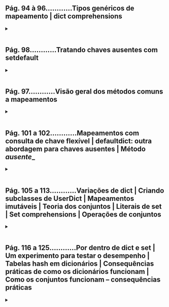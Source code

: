 ## **Pág. 94 à 96............Tipos genéricos de mapeamento | dict comprehensions**
<details>
<summary></summary>

Mapeamento ou Dicionário (dict) ou hash[key]=value é uma coleção de objetos armazenados por uma chave e valor, ao contrário de sequências que armazenam pela posição dos itens.

```python
# Uma sequência de itens ou lista de pares
DIAL_CODES = [(86, 'China'), (91, 'India'), (1, 'United States'), (62, 'Indonesia'), (55, 'Brazil'), (92, 'Pakistan'), (880, 'Bangladesh'), (234, 'Nigeria'), (7, 'Russia'), (81, 'Japan'),]   

# Criando um Mapeamento (dicionário ou hash[key]=value) com o método dict()__________________________________________________________________
metodo_dict = dict(DIAL_CODES) #método dict()
print('Chaves e valores:', metodo_dict) #output: Chaves e valores: {86: 'China', 91: 'India', 1: 'United States', 62: 'Indonesia', 55: 'Brazil', 92: 'Pakistan', 880: 'Bangladesh', 234: 'Nigeria', 7: 'Russia', 81: 'Japan'}
print('Chaves:', metodo_dict.keys()) #output: Chaves: dict_keys([86, 91, 1, 62, 55, 92, 880, 234, 7, 81])
print('Valores:', metodo_dict.values()) #output: Valores: dict_values(['China', 'India', 'United States', 'Indonesia', 'Brazil', 'Pakistan', 'Bangladesh', 'Nigeria', 'Russia', 'Japan'])

# Criando um Mapeamento (dicionário ou hash[key]=value) com dict comprehensions______________________________________________________________
dict_comprehensions = {key: value for key, value in DIAL_CODES} #dict comprehensionsa
print('Chaves e valores:', dict_comprehensions) #output: Chaves e valores: {86: 'China', 91: 'India', 1: 'United States', 62: 'Indonesia', 55: 'Brazil', 92: 'Pakistan', 880: 'Bangladesh', 234: 'Nigeria', 7: 'Russia', 81: 'Japan'}
print('Chaves:', dict_comprehensions.keys()) #output: Chaves: dict_keys([86, 91, 1, 62, 55, 92, 880, 234, 7, 81])
print('Valores:', dict_comprehensions.values()) #output: Valores: dict_values(['China', 'India', 'United States', 'Indonesia', 'Brazil', 'Pakistan', 'Bangladesh', 'Nigeria', 'Russia', 'Japan'])

dict_comprehensions_2 = {key: value.upper() for key, value in dict_comprehensions.items() if key<66} #dict comprehensions
print(dict_comprehensions_2) #output: {1: 'UNITED STATES', 62: 'INDONESIA', 55: 'BRAZIL', 7: 'RUSSIA'}
```

</details>
</br>


## **Pág. 98............Tratando chaves ausentes com setdefault**
<details>
<summary></summary>

Mapeamento ou Dicionário ("dict") ou hash[key]=value é uma coleção de objetos armazenados por uma chave e um valor, ao contrário de sequências que armazenam pela posição dos itens.

### ***MÉTODOS DE DICT DEFAULTDICT E ORDEREDDICT:***

♦ O diferencial do tipo de mapeamento defaultdict é que ele é capaz de devolver valores predefinidos quando chaves são ausentes:</br>
    (O método especial __missing__ é o mecanismo que faz defaultdict funcionar(chamando default_factory) para essa finalidade.)</br>
→ Nota:
 - @a: default_factory não é um método, mas um atributo de instância invocável (callable) definido pelo usuário final quando defaultdict é instanciada.
 - @b: OrderedDict.popitem() remove o primeiro item inserido (FIFO); um argumento last opcional, se definido com True, remove o último item (LIFO).

| MÉTODOS | dict | defaultdict | OrderedDict |  |
|:-:|:-:|:-:|:-:|:-:|
| d.clear() | ● | ● | ● | Remove todos os itens |
| d.contains(k) | ● | ● | ● | k in d |
| d.copy() | ● | ● | ● | Cópia rasa |
| d._copy_() |  | ● |  | Suporte para copy.copy |
| d.default_factory |  | ● |  | Função a ser chamada por __missing__ para gerar valores ausentes [ver nota @a] |
| d__deliten__(k) | ● | ● | ● | del d[k] – remove item com a chave k |
| d.fronkeys(it, [initial]) | ● | ● | ● | Novo mapeamento a partir das chaves do iterável, com valor inicial opcional (default é None) |
| d.get(k, [default]) | ● | ● | ● | Obtém item com a chave k; devolve default ou None se estiver ausente |
| d.__getiten__(k) | ● | ● | ● | d[k]-obtém item com a chave k |
| d.items() | ● | ● | ● | Obtém view sobre itens - pares (key, value) |
| d.__iter__() | ● | ● | ● | Obtém um iterador para chaves |
| d.keys() | ● | ● | ● | Obtém view para chaves |
| d.__len__() | ● | ● |●  | len(s)-número de itens |
| d.__missing__(k) |  | ● |  | Chamado quando __gettten__ não encontra a chave |
| d.move_to_end(k, [Last]) |  |  | ● | Move k para a primeira ou para a última posição (last é True por default) |
| d.pop(k, [default]) | ● | ● | ● | Remove e devolve o valor em k, ou default ou None se estiver ausente |
| d.popitem() | ● | ● | ● | Remove e devolve um item (key, value) arbitrário [ver nota @b] |
| d.__reversed__() |  |  | ● | Obtém um iterador para chaves do último para o primeiro inserido |
| d.setdefault(k, [default]) | ● | ● | ● | Se k in d, devolve d[k]; caso contrário, define d[k] default e devolve esse valor |
| d.__setitem__(k, v) | ● | ● | ● | d[k] = v – coloca v em k |
| d.update(m, [**kargs]) | ● | ● | ● | Atualiza d com itens do mapeamento ou do iterável de pares (key, value) |
| d.values() | ● | ● | ● | Obtém view dos valores |

</details>
</br>


## **Pág. 97............Visão geral dos métodos comuns a mapeamentos**
<details>
<summary></summary>

adapted from Alex Martelli's example in "Re-learning Python"
http://www.aleax.it/Python/accu04_Relearn_Python_alex.pdf
(slide 41) Ex: lines-by-word file index


#### **Explicação de with:**
with é usado para garantir finalização de recursos adquiridos.</br>
No exemplo citado deve ficar algo parecido com isto internamente:</br>

```python
try:
    __enter__()
    open(sys.argv[1], encoding='utf-8') as fp:
        #bloco de códigos
finally:
    __exit__()
```

```python
import sys
import re
import collections #para collections.defaultdict()

WORD_RE = re.compile(r'\w+')

index = {}

'''
♦ OBJETIVO:__________________________________________________________________________________________
Demonstrar um código que satisfaça o exemplo do uso do mapeamento abaixo, [FAZENDO APENAS UMA BUSCA].
    if key not in my_dict:           → 1°BUSCA
        my_dict[key] = []
    my_dict[key].append(new_value)   → 2°BUSCA
'''

#MANEIRA 1[DUAS BUSCAS]:
with open(sys.argv[1], encoding='utf-8') as fp: # with↓; as→alias(apelido)
    for line_no, line in enumerate(fp, 1):
        for match in WORD_RE.finditer(line):
            word = match.group()
            column_no = match.start()+1
            location = (line_no, column_no)

            # MANEIRA 1: com my_dict.get(k, [default])   →   Obtém item com a chave k; devolve default ou None se estiver ausente (pag97_metodos_de_mapeamento.py).
            occurrences = index.get(word, [])  # 1°BUSCA: Obtêm a lista de ocorrências para word, ou [] se essa palavra não for encontrada
            occurrences.append(location)       # Concatena a nova posição para ocurrences 
            index[word] = occurrences          # 2°BUSCA: Coloca occurrences alterado no dicionário index; isso [IMPLICA UMA SEGUNDA BUSCA] em index

#ou MANEIRA 2[UMA BUSCA]:
with open(sys.argv[1], encoding='utf-8') as fp:
    for line_no, line in enumerate(fp, 1):
        for match in WORD_RE.finditer(line):
            word = match.group()
            column_no = match.start()+1
            location = (line_no, column_no)
            
            # MANEIRA 2: → com my_dict.setdefault(k, [default])   →   Se k in my_dict, devolve my_dict[k]; caso contrário, define my_dict[k] = default e devolve esse valor (pag97_metodos_de_mapeamento.py).
            index.setdefault(word, []).append(location)  # Obtêm a lista de ocorrências para word, ou [] se essa palavra não for encontrada; setdefault devolve o valor, portanto poderá ser atualizada [SEM EXIGIR UMA SEGUNDA BUSCA]).


'''
♦ CONCLUSÃO:__________________________________________________________________________________________
A MANEIRA 2:
    my_dict.setdefault(key, []).append(new_value)   → UMA ÚNICA BUSCA

É EQUIVALENTE À:
    if key not in my_dict:           → +1 BUSCA
        my_dict[key] = []         → +1 (ou não)
    my_dict[key].append(new_value)   → +1 BUSCA

COM EXCEÇÃO DE QUE .setdefault FAZ TUDO COM [UMA ÚNICA BUSCA]
'''

# print in alphabetical order
for word in sorted(index, key=str.upper):  # No argumento key= de sorted, não é chamando str.upper; mas apenas passado uma referência a esse método para que a função sorted possa usá-lo a fim de normalizar as palavras para a ordenação.
    print(word, index[word])
# END INDEX0


'''
____________________________________________________________________________________________________________________________________________
→ o mapeamento defaultdict devolve valores predefinidos quando chaves são ausentes, pode ser usado no lugar do método setdefault.
dado um defaultdict vazio criado como dd = defaultdict(list), se 'new-key' não estiver em dd, a expressão dd['new-key'] executará os passos:
    •Chama list() para criar uma nova lista.
    •Insere a lista em dd usando 'new-key' como chave.
    •Devolve uma referência a essa lista.
'''
WORD_RE = re.compile(r'\w+')

index = collections.defaultdict(list)     # Cria um defaultdict com o construtor list como default_factory
with open(sys.argv[1], encoding='utf-8') as fp:
    for line_no, line in enumerate(fp, 1):
        for match in WORD_RE.finditer(line):
            word = match.group()
            column_no = match.start()+1
            location = (line_no, column_no)
            index[word].append(location)  # Se word não estiver inicialmente em index, default_factory será chamado para gerar o valor
                                          # ausente, que, neste caso, é uma list vazia; ela será então atribuida a index[word] e
                                          # devolvida, de modo que a operação .append(location) sempre será bem-sucedida.

# print in alphabetical order
for word in sorted(index, key=str.upper):
    print(word, index[word])
# END INDEX0
```

</details>
</br>


## **Pág. 101 a 102............Mapeamentos com consulta de chave flexível | defaultdict: outra abordagem para chaves ausentes | Método _ausente__**
<details>
<summary></summary>

#### **Implementação de __missing_**
 - pag97_metodos_de_mapeamentos:
   - O diferencial do tipo de mapeamento defaultdict é que ele é capaz de devolver valores predefinidos quando chaves são ausentes:
     - (O método especial __missing__ é o mecanismo que faz defaultdict funcionar(chamando default_factory) para essa finalidade.)

```python
# exemplo com uma classe que herda de dict_____________________________________
class ExemploSimples(dict):  # ExemploSimples herda de dict

    def __missing__(self, key):
        if isinstance(key, str):  # Verifica se key já é uma str. Se for e estiver ausente, gera KeyError.
            raise KeyError(key)
        return self[str(key)]  # Cria str a partir de key e refaz a consulta.

    def get(self, key, default=None):
        try:
            return self[key]  # O método get deleta para __getitem__ usando a notação self[key]; isso dá a oportunidade ao nosso __missing__ de agir.
        except KeyError:
            return default  # Se um KeyError for gerado, é sinal de que __missing__ já falhou, portanto devolveremos default.

    def __contains__(self, key):
        return key in self.keys() or str(key) in self.keys()  # Procura a chave não modificada (a instância pode conter chaves que não sejam str) e, em seguida, procura uma str criada a partir da chave.


'''___testes para ExemploSimples()_________

d = ExemploSimples([('2', 'two'), ('4', 'four')])
d['2']
    output: 'two'
d[4]
    output: 'four'
d[1]
    output: 
        Traceback (most recent call last):
          ...
        KeyError: '1'


d.get('2')
    output: 'two'
d.get(4)
    output: 'four'
d.get(1, 'N/A')
    output: 'N/A'


2 in d
    output: True
1 in d
    output: False

'''

import collections
# exemplo com uma classe que herda de UserDict_____________________________________
# Graças a UserDict, a classe ExemploAvancado é menor que ExemploSimples e sempre converte chaves que não são strings para str — na inserção, na atualização e na consulta.
class ExemploAvancado(collections.UserDict):  # A classe ExemploAvancado estende de UserDict

    def __missing__(self, key):  # __missing_ é exatamente como no exemplo anterior
        if isinstance(key, str): # Verifica se key já é uma str. Se for e estiver ausente, gera KeyError.
            raise KeyError(key)
        return self[str(key)]

    def __contains__(self, key):
        return str(key) in self.data  # __contais__ é mais simples que no exemplo anterior: pode-se supor que todas as chaves armazenadas sejam str e consultar self.data em vez de chamar senf.keys() como fieto em ExemploSimples

    def __setitem__(self, key, item):
        self.data[str(key)] = item   # __setitem__ converte qualquer key para uma str. Esse método é mais fácil de sobrescrever quando podemos delegar ao atributo self.data.


'''___testes para ExemploAvancado()_________

d = ExemploAvancado([(2, 'two'), ('4', 'four')])
sorted(d.keys())
    output: ['2', '4']


d['2']
    output: 'two'
d[4]
    output: 'four'
d[1]
    output:
        Traceback (most recent call last):
          ...
        KeyError: '1'


d.get('2')
    output: 'two'
d.get(4)
    output: 'four'
d.get(1, 'N/A')
    output: 'N/A'


2 in d
    output: True
1 in d
    output: False


d[0] = 'zero'
d['0']
    output: 'zero'


d.update({6:'six', '8':'eight'})
sorted(d.keys())
    output: ['0', '2', '4', '6', '8']
d.update([(10, 'ten'), ('12', 'twelve')])
sorted(d.keys())
    output: ['0', '10', '12', '2', '4', '6', '8']
d.update([1, 3, 5])
    output: 
        Traceback (most recent call last):
          ...
        TypeError: 'int' object is not iterable
'''
```

</details>
</br>


## **Pág. 105 a 113............Variações de dict | Criando subclasses de UserDict | Mapeamentos imutáveis | Teoria dos conjuntos | Literais de set | Set comprehensions | Operações de conjuntos**
<details>
<summary></summary>

### ***Operações matemáticas de set: esses métodos geram um novo conjunto ou atualizam o conjunto-alvo in-place se ele for mutável:***

| SIMB MAT | OPER PYTHON | MÉTODO | DESCRIÇÃO |
|:-:|:-:|:-:|:-:|
| S∩Z. | s & z | s.__and__(z) | Intersecção entre s e z |
|  | z & s | s__rand__(z) | Operador & reverso |
|  |  | s.intersection(it, ...) | Intersecção entre s e todos os conjuntos criados a partir dos iteráveis it etc |
|  | s &= z | s.__iand__(z) | s atualizado com a intersecção entre s e z |
|  |  | s.intersection_update(it, ...) | s atualizado com a intersecção entre s e todos os conjuntos criados a partir dos iteráveis it etc |
| SUZ | s | z | s.__or__(z) | União de s e z |
|  | z | s | s.__ror__(z) | Operador | reverso |
|  |  | s.union(it, ...) | União de s e todos os conjuntos criados a partir dos iteráveis it etc |
|  | s |= z | s.__ior__(z) | s atualizado com a união de s e z |
|  |  | s.update(it, ...) | s atualizado com a união de s e todos os conjuntos criados a partir dos iteráveis it etc |
| S\Z | s - z | s.__sub__(z) | Complemento relativo ou diferença entre s e z |
|  | z - s | s.__rsub__(z) | Operador - reverso |
|  |  | s.difference(it, ...) | Diferença entre s e todos os conjuntos criados a partir dos iteráveis it etc |
|  | s -= z | s.__isub__(z) | s atualizado com a diferença entre s e z |
|  |  | s.difference_update(it, ...) | s atualizado com a diferença entre s e todos os conjuntos criados a partir dos iteráveis it etc |
|  |  | s.symmetric_difference(it) | Complemento de s & set(it) |
| SΔZ | s ^ z | s.__xor__(z) | Diferença simétrica (complemento da intersecção s & z) |
|  | z ^ s | s.__rxor__(z). | Operador ^ reverso |
|  |  | s.symmetric_difference_update(it, ...) | s atualizado com a diferença simétrica entre s e todos os conjuntos criados a partir dos iteráveis it etc |
|  | s ^= z | s.__ixor__(z) | s atualizado com a diferença simétrica de s e z |


### ***Operadores e métodos de comparação de conjuntos que devolvem um booleano:***

| SIMB MAT | OPER PYTHON | MÉTODO | DESCRIÇÃO |
|:-:|:-:|:-:|:-:|
|  |  | s.Isdisjoint(z) | sez são disjuntos (não tem nenhum elemento em comum) |
| e∈S | e in s | s.__contain__(e) | O elemento e está presente em s |
| S⊆Z | s <= s | s.__le__(z)  | s é um subconjunto do conjunto z |
|  |  | s.issubset(it) | s é um subconjunto do conjunto criado a partir do iterável it |
| S⊂Z | s < z | s.__lt__(z) | s é um subconjunto próprio do conjunto z |
| S⊇Z | s >= z | s.__ge__(z) | s é um superconjunto do conjunto z |
|  |  | s.issuperset(it) | s é um superconjunto do conjunto criado a partir do iterável it |
| S⊃Z | s > z | s.__gt__(z) | s é um superconjunto próprio do conjunto z |


### ***Métodos adicionais de conjuntos:***

|  | set | frozenset | DESCRIÇÃO |
|:-:|:-:|:-:|:-:|
| s.add(e) | ● |  | Adiciona o elemento e em s |
| s.clear() | ● |  | Remove todos os elementos de s |
| s.copy() | ● | ● | Cópia rasa de s |
| s.discard(e) | ● |  | Remove o elemento e de s se estiver presente |
| s.__iter__() | ● | ● | Obtém um iterador para s |
| s.__len__() | ● | ● | len(s) |
| s.pop() | ● |  | Remove e devolve um elemento de s, gerando KeyError ses estiver vazio |
| s.remove(e) | ● |  | Remove o elemento e de s, gerando KeyError se e not in s |

</details>
</br>


## **Pág. 116 a 125............Por dentro de dict e set | Um experimento para testar o desempenho | Tabelas hash em dicionários | Consequências práticas de como os dicionários funcionam | Como os conjuntos funcionam – consequências práticas**
<details>
<summary></summary>

### ***As chaves dos dict ou dicionários ou hash[key]=value precisam ser objetos hashable:***
**♦ Um objeto é hashable se:**</br>
 - 1. Tiver um valor de hash que nunca mude: i.e., oferecer suporte a função hash por meio de um método __hash__ que sempre devolva o mesmo valor.
 - 2. Puder ser comparado com outros objetos: i.e., possuir suporte à igualdade por meio do método __eq__().

</br>

*→ Se a == b é True, então hash(a) == hash(b) também deve ser True.*

</br>

```python
# Códigos de discagem dos dez países mais populosos
DIAL_CODES = [
        (86, 'China'),
        (91, 'India'),
        (1, 'United States'),
        (62, 'Indonesia'),
        (55, 'Brazil'),
        (92, 'Pakistan'),
        (880, 'Bangladesh'),
        (234, 'Nigeria'),
        (7, 'Russia'),
        (81, 'Japan'),
    ]

d1 = dict(DIAL_CODES)  # d1 é criado a partir de tuplas, em ordem decrescente por padrão.

d2 = dict(sorted(DIAL_CODES))  # d2 é criado com tuplas ordenadas de acordo com o código de discagem do país.

d3 = dict(sorted(DIAL_CODES, key=lambda x:x[1]))  # d3 é cria com tuplas ordenadas de acordo com o nome do país

print('d1:', d1.keys())
print('d2:', d2.keys())
print('d3:', d3.keys())
'''output:
d1: dict_keys([86, 91, 1, 62, 55, 92, 880, 234, 7, 81])
d2: dict_keys([1, 7, 55, 62, 81, 86, 91, 92, 234, 880])
d3: dict_keys([880, 55, 86, 91, 62, 81, 234, 92, 7, 1])
'''
assert d1 == d2 and d2 == d3  # d4 os dicionários são comparados como iguais, pois armazenam as mesmas células/baldes(bucket)/pares key:value.
```

</details>
